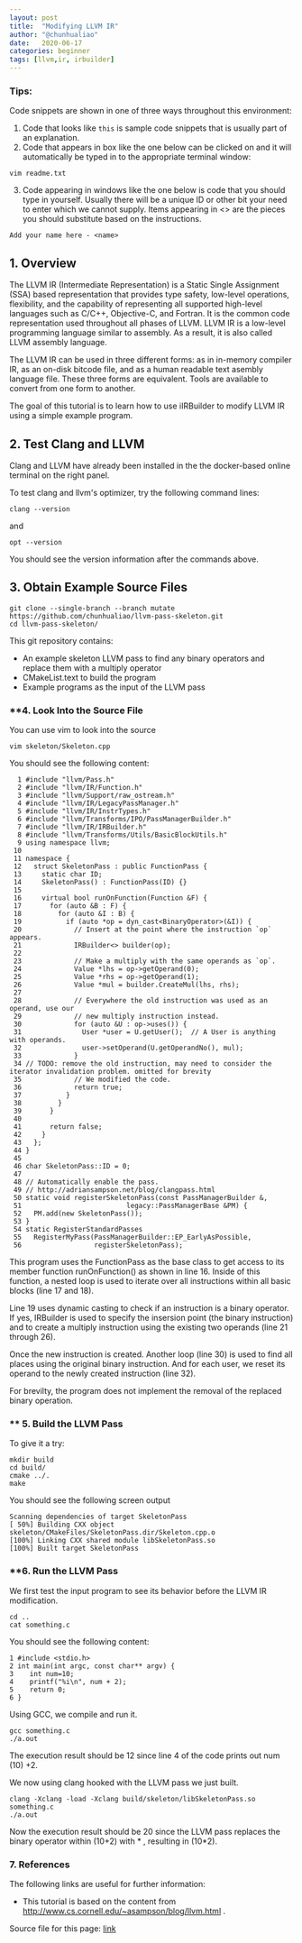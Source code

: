 ```yaml
---
layout: post
title:  "Modifying LLVM IR"
author: "@chunhualiao"
date:   2020-06-17
categories: beginner
tags: [llvm,ir, irbuilder]
---
```


### **Tips:**

Code snippets are shown in one of three ways throughout this environment:

1. Code that looks like `this` is sample code snippets that is usually part of an explanation.
2. Code that appears in box like the one below can be clicked on and it will automatically be typed in to the appropriate terminal window:
```.term1
vim readme.txt
```

3. Code appearing in windows like the one below is code that you should type in yourself. Usually there will be a unique ID or other bit your need to enter which we cannot supply. Items appearing in <> are the pieces you should substitute based on the instructions.
```
Add your name here - <name>
```

## **1. Overview**
The LLVM IR (Intermediate Representation) is a Static Single Assignment (SSA) based representation that provides type safety, low-level operations, flexibility, and the capability of representing all supported high-level languages such as C/C++, Objective-C, and Fortran. It is the common code representation used throughout all phases of LLVM. LLVM IR is a low-level programming language similar to assembly. As a result, it is also called LLVM assembly language. 

The LLVM IR can be used in three different forms: as in in-memory compiler IR, as an on-disk bitcode file, and as a human readable text asembly language file. These three forms are equivalent. Tools are available to convert from one form to another.

The goal of this tutorial is to learn how to use iIRBuilder to modify LLVM IR using a simple example program. 

## **2. Test Clang and LLVM**

Clang and LLVM have already been installed in the the docker-based online terminal on the right panel.

To test clang and llvm's optimizer, try the following command lines:
```.term1
clang --version
```
and
```.term1
opt --version
```

You should see the version information after the commands above.

## **3. Obtain Example Source Files**

```.term1
git clone --single-branch --branch mutate https://github.com/chunhualiao/llvm-pass-skeleton.git
cd llvm-pass-skeleton/
```

This git repository contains:
* An example skeleton LLVM pass to find any binary operators and replace them with a multiply operator
* CMakeList.text to build the program
* Example programs as the input of the LLVM pass

### **4. Look Into the Source File

You can use vim to look into the source 
```.term1
vim skeleton/Skeleton.cpp
```

You should see the following content: 
```
  1 #include "llvm/Pass.h"
  2 #include "llvm/IR/Function.h"
  3 #include "llvm/Support/raw_ostream.h"
  4 #include "llvm/IR/LegacyPassManager.h"
  5 #include "llvm/IR/InstrTypes.h"
  6 #include "llvm/Transforms/IPO/PassManagerBuilder.h"
  7 #include "llvm/IR/IRBuilder.h"
  8 #include "llvm/Transforms/Utils/BasicBlockUtils.h"
  9 using namespace llvm;
 10 
 11 namespace {
 12   struct SkeletonPass : public FunctionPass {
 13     static char ID;
 14     SkeletonPass() : FunctionPass(ID) {}
 15 
 16     virtual bool runOnFunction(Function &F) {
 17       for (auto &B : F) {
 18         for (auto &I : B) {
 19           if (auto *op = dyn_cast<BinaryOperator>(&I)) {
 20             // Insert at the point where the instruction `op` appears.
 21             IRBuilder<> builder(op);
 22 
 23             // Make a multiply with the same operands as `op`.
 24             Value *lhs = op->getOperand(0);
 25             Value *rhs = op->getOperand(1);
 26             Value *mul = builder.CreateMul(lhs, rhs);
 27 
 28             // Everywhere the old instruction was used as an operand, use our
 29             // new multiply instruction instead.
 30             for (auto &U : op->uses()) {
 31               User *user = U.getUser();  // A User is anything with operands.
 32               user->setOperand(U.getOperandNo(), mul);
 33             }
 34 // TODO: remove the old instruction, may need to consider the iterator invalidation problem. omitted for brevity  
 35             // We modified the code.
 36             return true;
 37           }
 38         }
 39       }
 40 
 41       return false;
 42     }
 43   };
 44 }
 45 
 46 char SkeletonPass::ID = 0;
 47 
 48 // Automatically enable the pass.
 49 // http://adriansampson.net/blog/clangpass.html
 50 static void registerSkeletonPass(const PassManagerBuilder &,
 51                          legacy::PassManagerBase &PM) {
 52   PM.add(new SkeletonPass());
 53 }
 54 static RegisterStandardPasses
 55   RegisterMyPass(PassManagerBuilder::EP_EarlyAsPossible,
 56                  registerSkeletonPass);
```
This program uses the FunctionPass as the base class to get access to its member function runOnFunction() as shown in line 16.
Inside of this function, a nested loop is used to iterate over all instructions within all basic blocks (line 17 and 18).

Line 19 uses dynamic casting to check if an instruction is a binary operator. If yes, IRBuilder is used to specify the insersion point (the binary instruction) and to create a multiply instruction using the existing two operands (line 21 through 26).

Once the new instruction is created. Another loop (line 30) is used to find all places using the original binary instruction. 
And for each user, we reset its operand to the newly created instruction (line 32).   

For brevilty, the program does not implement the removal of the replaced binary operation. 

### ** 5. Build the LLVM Pass

To give it a try:
```.term1
mkdir build
cd build/
cmake ../.
make
```

You should see the following screen output 
```
Scanning dependencies of target SkeletonPass
[ 50%] Building CXX object skeleton/CMakeFiles/SkeletonPass.dir/Skeleton.cpp.o
[100%] Linking CXX shared module libSkeletonPass.so
[100%] Built target SkeletonPass
```

### **6. Run the LLVM Pass

We first test the input program to see its behavior before the LLVM IR modification.

```.term1
cd ..
cat something.c
```

You should see the following content: 
```
1 #include <stdio.h>
2 int main(int argc, const char** argv) {
3    int num=10;
4    printf("%i\n", num + 2);
5    return 0;
6 }
```

Using GCC, we compile and run it.
```.term1
gcc something.c
./a.out
```

The execution result should be 12 since line 4 of the code prints out num (10) +2. 

We now using clang hooked with the LLVM pass we just built.

```.term1
clang -Xclang -load -Xclang build/skeleton/libSkeletonPass.so something.c
./a.out
```

Now the execution result should be 20 since the LLVM pass replaces the binary operator within (10+2) with * , resulting in (10*2).

### **7. References**
The following links are useful for further information:
* This tutorial is based on the content from http://www.cs.cornell.edu/~asampson/blog/llvm.html .

Source file for this page: [link](https://github.com/freeCompilerCamp/freecompilercamp.github.io/blob/master/_posts/2020-06-17-llvm-ir-mod.markdown)
